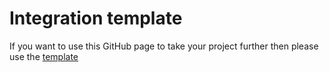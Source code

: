 # Integration template

If you want to use this GitHub page to take your project further then please use
the [template](template.md)

